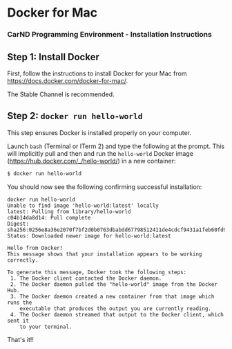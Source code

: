# Docker for Mac
### CarND Programming Environment - Installation Instructions

## Step 1: Install Docker

First, follow the instructions to install Docker for your Mac from https://docs.docker.com/docker-for-mac/.

The Stable Channel is recommended.

## Step 2: `docker run hello-world`

This step ensures Docker is installed properly on your computer.

Launch `bash` (Terminal or ITerm 2) and type the following at the prompt.
This will implicitly pull and then and run the `hello-world` Docker image
(https://hub.docker.com/_/hello-world/) in a new container:

```sh
$ docker run hello-world
```

You should now see the following confirming successful installation:

```
docker run hello-world
Unable to find image 'hello-world:latest' locally
latest: Pulling from library/hello-world
c04b14da8d14: Pull complete
Digest: sha256:0256e8a36e2070f7bf2d0b0763dbabdd67798512411de4cdcf9431a1feb60fd9
Status: Downloaded newer image for hello-world:latest

Hello from Docker!
This message shows that your installation appears to be working correctly.

To generate this message, Docker took the following steps:
 1. The Docker client contacted the Docker daemon.
 2. The Docker daemon pulled the "hello-world" image from the Docker Hub.
 3. The Docker daemon created a new container from that image which runs the
    executable that produces the output you are currently reading.
 4. The Docker daemon streamed that output to the Docker client, which sent it
    to your terminal.
```

That's it!!
